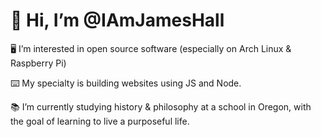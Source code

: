 # 👋 Hi, I’m @IAmJamesHall
:desktop_computer: I’m interested in open source software (especially on Arch Linux & Raspberry Pi)

:keyboard: My specialty is building websites using JS and Node.

:books: I’m currently studying history & philosophy at a school in Oregon, with the goal of learning to live a purposeful life.


<!---
IAmJamesHall/IAmJamesHall is a ✨ special ✨ repository because its `README.md` (this file) appears on your GitHub profile.
You can click the Preview link to take a look at your changes.
--->

